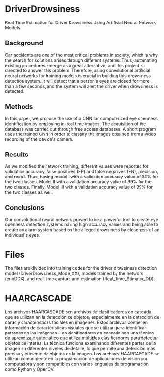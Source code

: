 # DriverDrowsiness
Real Time Estimation for Driver Drowsiness Using Artificial Neural Network Models


## Background 
Car accidents are one of the most critical problems in society, which is why the search for solutions arises through different systems. Thus, automating existing procedures emerge as a great alternative, and this project is directed to answer this problem. Therefore, using convolutional artificial neural networks for training models is crucial in building this drowsiness detection system. It  will detect that a person's eyes are closed for more than a few seconds, and the system will alert the driver when drowsiness is detected.

## Methods 
In this paper, we propose the use of a CNN for computerized eye openness identification by employing in-real time images. The acquisition of the database was carried out through free access databases. A short program uses the trained CNN in order to classify the images obtained from a video recording of the device's camera. 

## Results
As we modified the network training, different values were reported for validation accuracy, false positives (FP) and false negatives (FN), precision, and recall. Thus, having model I with a validation accuracy value of 93% for the two classes. Model II with a validation accuracy value of 99% for the two classes. Finally, Model III with a validation accuracy value of 99% for the two classes as well.

## Conclusions 
Our convolutional neural network proved to be a powerful tool to create eye openness detection systems having high accuracy values and being able to create an alarm system based on the alleged drowsiness by closeness of an individual's eyes.


# Files
The files are divided into training codes for the driver drowsiness detection model (DriverDrowsiness_Mode_XX), models trained by the network (cnnDDX), and real-time capture and estimation (Real_Time_Stimator_DD).

# HAARCASCADE
Los archivos HAARCASCADE son archivos de clasificadores en cascada que se utilizan en la detección de objetos, especialmente en la detección de caras y características faciales en imágenes. Estos archivos contienen información de características visuales que se utilizan para identificar patrones en las imágenes. Los clasificadores en cascada son una técnica de aprendizaje automático que utiliza múltiples clasificadores para detectar objetos de interés. La técnica funciona examinando diferentes partes de la imagen en diferentes niveles de detalle, lo que permite una detección más precisa y eficiente de objetos en la imagen. Los archivos HAARCASCADE se utilizan comúnmente en la programación de aplicaciones de visión por computadora y son compatibles con varios lenguajes de programación como Python y OpenCV.
